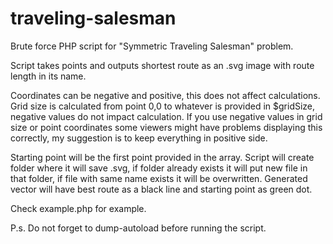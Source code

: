 # traveling-salesman
Brute force PHP script for "Symmetric Traveling Salesman" problem.

Script takes points and outputs shortest route as an .svg image with route length in its name.

Coordinates can be negative and positive, this does not affect calculations. Grid size is calculated from point 0,0 to whatever is provided in $gridSize, negative values do not impact calculation. If you use negative values in grid size or point coordinates some viewers might have problems displaying this correctly, my suggestion is to keep everything in positive side.

Starting point will be the first point provided in the array.
Script will create folder where it will save .svg, if folder already exists it will put new file in that folder, if file with same name exists it will be overwritten.
Generated vector will have best route as a black line and starting point as green dot.

Check example.php for example.

P.s. Do not forget to dump-autoload before running the script.
